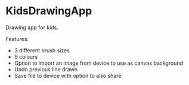 # KidsDrawingApp

Drawing app for kids.

Features:
- 3 different brush sizes
- 9 colours
- Option to import an image from device to use as canvas background
- Undo previous line drawn
- Save file to device with option to also share
